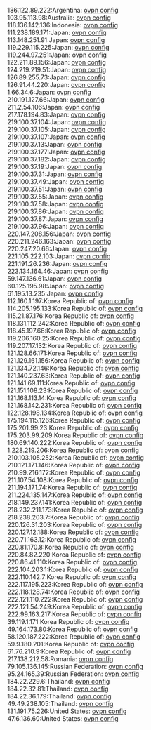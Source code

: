 186.122.89.222:Argentina: [ovpn config](vpn/186_122_89_222.ovpn)  
103.95.113.98:Australia: [ovpn config](vpn/103_95_113_98.ovpn)  
118.136.142.136:Indonesia: [ovpn config](vpn/118_136_142_136.ovpn)  
111.238.189.171:Japan: [ovpn config](vpn/111_238_189_171.ovpn)  
113.148.251.91:Japan: [ovpn config](vpn/113_148_251_91.ovpn)  
119.229.115.225:Japan: [ovpn config](vpn/119_229_115_225.ovpn)  
119.244.97.251:Japan: [ovpn config](vpn/119_244_97_251.ovpn)  
122.211.89.156:Japan: [ovpn config](vpn/122_211_89_156.ovpn)  
124.219.219.51:Japan: [ovpn config](vpn/124_219_219_51.ovpn)  
126.89.255.73:Japan: [ovpn config](vpn/126_89_255_73.ovpn)  
126.91.44.220:Japan: [ovpn config](vpn/126_91_44_220.ovpn)  
1.66.34.6:Japan: [ovpn config](vpn/1_66_34_6.ovpn)  
210.191.127.66:Japan: [ovpn config](vpn/210_191_127_66.ovpn)  
211.2.54.106:Japan: [ovpn config](vpn/211_2_54_106.ovpn)  
217.178.194.83:Japan: [ovpn config](vpn/217_178_194_83.ovpn)  
219.100.37.104:Japan: [ovpn config](vpn/219_100_37_104.ovpn)  
219.100.37.105:Japan: [ovpn config](vpn/219_100_37_105.ovpn)  
219.100.37.107:Japan: [ovpn config](vpn/219_100_37_107.ovpn)  
219.100.37.13:Japan: [ovpn config](vpn/219_100_37_13.ovpn)  
219.100.37.177:Japan: [ovpn config](vpn/219_100_37_177.ovpn)  
219.100.37.182:Japan: [ovpn config](vpn/219_100_37_182.ovpn)  
219.100.37.19:Japan: [ovpn config](vpn/219_100_37_19.ovpn)  
219.100.37.31:Japan: [ovpn config](vpn/219_100_37_31.ovpn)  
219.100.37.49:Japan: [ovpn config](vpn/219_100_37_49.ovpn)  
219.100.37.51:Japan: [ovpn config](vpn/219_100_37_51.ovpn)  
219.100.37.55:Japan: [ovpn config](vpn/219_100_37_55.ovpn)  
219.100.37.58:Japan: [ovpn config](vpn/219_100_37_58.ovpn)  
219.100.37.86:Japan: [ovpn config](vpn/219_100_37_86.ovpn)  
219.100.37.87:Japan: [ovpn config](vpn/219_100_37_87.ovpn)  
219.100.37.96:Japan: [ovpn config](vpn/219_100_37_96.ovpn)  
220.147.208.156:Japan: [ovpn config](vpn/220_147_208_156.ovpn)  
220.211.246.163:Japan: [ovpn config](vpn/220_211_246_163.ovpn)  
220.247.20.66:Japan: [ovpn config](vpn/220_247_20_66.ovpn)  
221.105.222.103:Japan: [ovpn config](vpn/221_105_222_103.ovpn)  
221.191.26.236:Japan: [ovpn config](vpn/221_191_26_236.ovpn)  
223.134.164.46:Japan: [ovpn config](vpn/223_134_164_46.ovpn)  
59.147.136.61:Japan: [ovpn config](vpn/59_147_136_61.ovpn)  
60.125.195.98:Japan: [ovpn config](vpn/60_125_195_98.ovpn)  
61.195.13.235:Japan: [ovpn config](vpn/61_195_13_235.ovpn)  
112.160.1.197:Korea Republic of: [ovpn config](vpn/112_160_1_197.ovpn)  
114.205.195.133:Korea Republic of: [ovpn config](vpn/114_205_195_133.ovpn)  
115.21.87.176:Korea Republic of: [ovpn config](vpn/115_21_87_176.ovpn)  
118.131.112.242:Korea Republic of: [ovpn config](vpn/118_131_112_242.ovpn)  
118.45.197.66:Korea Republic of: [ovpn config](vpn/118_45_197_66.ovpn)  
119.206.160.25:Korea Republic of: [ovpn config](vpn/119_206_160_25.ovpn)  
119.207.17.132:Korea Republic of: [ovpn config](vpn/119_207_17_132.ovpn)  
121.128.66.171:Korea Republic of: [ovpn config](vpn/121_128_66_171.ovpn)  
121.129.161.156:Korea Republic of: [ovpn config](vpn/121_129_161_156.ovpn)  
121.134.72.146:Korea Republic of: [ovpn config](vpn/121_134_72_146.ovpn)  
121.140.237.63:Korea Republic of: [ovpn config](vpn/121_140_237_63.ovpn)  
121.141.69.111:Korea Republic of: [ovpn config](vpn/121_141_69_111.ovpn)  
121.151.108.23:Korea Republic of: [ovpn config](vpn/121_151_108_23.ovpn)  
121.168.113.14:Korea Republic of: [ovpn config](vpn/121_168_113_14.ovpn)  
121.168.142.231:Korea Republic of: [ovpn config](vpn/121_168_142_231.ovpn)  
122.128.198.134:Korea Republic of: [ovpn config](vpn/122_128_198_134.ovpn)  
175.194.115.126:Korea Republic of: [ovpn config](vpn/175_194_115_126.ovpn)  
175.201.99.23:Korea Republic of: [ovpn config](vpn/175_201_99_23.ovpn)  
175.203.99.209:Korea Republic of: [ovpn config](vpn/175_203_99_209.ovpn)  
180.69.140.222:Korea Republic of: [ovpn config](vpn/180_69_140_222.ovpn)  
1.228.219.206:Korea Republic of: [ovpn config](vpn/1_228_219_206.ovpn)  
210.103.105.252:Korea Republic of: [ovpn config](vpn/210_103_105_252.ovpn)  
210.121.171.146:Korea Republic of: [ovpn config](vpn/210_121_171_146.ovpn)  
210.99.216.172:Korea Republic of: [ovpn config](vpn/210_99_216_172.ovpn)  
211.107.54.108:Korea Republic of: [ovpn config](vpn/211_107_54_108.ovpn)  
211.194.171.74:Korea Republic of: [ovpn config](vpn/211_194_171_74.ovpn)  
211.224.135.147:Korea Republic of: [ovpn config](vpn/211_224_135_147.ovpn)  
218.149.237.141:Korea Republic of: [ovpn config](vpn/218_149_237_141.ovpn)  
218.232.211.173:Korea Republic of: [ovpn config](vpn/218_232_211_173.ovpn)  
218.238.203.7:Korea Republic of: [ovpn config](vpn/218_238_203_7.ovpn)  
220.126.31.203:Korea Republic of: [ovpn config](vpn/220_126_31_203.ovpn)  
220.127.12.188:Korea Republic of: [ovpn config](vpn/220_127_12_188.ovpn)  
220.71.163.12:Korea Republic of: [ovpn config](vpn/220_71_163_12.ovpn)  
220.81.170.8:Korea Republic of: [ovpn config](vpn/220_81_170_8.ovpn)  
220.84.82.220:Korea Republic of: [ovpn config](vpn/220_84_82_220.ovpn)  
220.86.41.110:Korea Republic of: [ovpn config](vpn/220_86_41_110.ovpn)  
222.104.203.1:Korea Republic of: [ovpn config](vpn/222_104_203_1.ovpn)  
222.110.142.7:Korea Republic of: [ovpn config](vpn/222_110_142_7.ovpn)  
222.117.195.223:Korea Republic of: [ovpn config](vpn/222_117_195_223.ovpn)  
222.118.128.74:Korea Republic of: [ovpn config](vpn/222_118_128_74.ovpn)  
222.121.110.222:Korea Republic of: [ovpn config](vpn/222_121_110_222.ovpn)  
222.121.54.249:Korea Republic of: [ovpn config](vpn/222_121_54_249.ovpn)  
222.99.163.217:Korea Republic of: [ovpn config](vpn/222_99_163_217.ovpn)  
39.119.1.171:Korea Republic of: [ovpn config](vpn/39_119_1_171.ovpn)  
49.164.173.80:Korea Republic of: [ovpn config](vpn/49_164_173_80.ovpn)  
58.120.187.222:Korea Republic of: [ovpn config](vpn/58_120_187_222.ovpn)  
59.9.180.201:Korea Republic of: [ovpn config](vpn/59_9_180_201.ovpn)  
61.76.210.9:Korea Republic of: [ovpn config](vpn/61_76_210_9.ovpn)  
217.138.212.58:Romania: [ovpn config](vpn/217_138_212_58.ovpn)  
79.105.136.145:Russian Federation: [ovpn config](vpn/79_105_136_145.ovpn)  
95.24.165.39:Russian Federation: [ovpn config](vpn/95_24_165_39.ovpn)  
184.22.229.6:Thailand: [ovpn config](vpn/184_22_229_6.ovpn)  
184.22.32.81:Thailand: [ovpn config](vpn/184_22_32_81.ovpn)  
184.22.36.179:Thailand: [ovpn config](vpn/184_22_36_179.ovpn)  
49.49.238.105:Thailand: [ovpn config](vpn/49_49_238_105.ovpn)  
131.191.75.226:United States: [ovpn config](vpn/131_191_75_226.ovpn)  
47.6.136.60:United States: [ovpn config](vpn/47_6_136_60.ovpn)  
